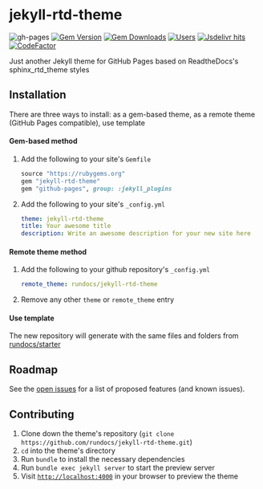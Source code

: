 # jekyll-rtd-theme
![gh-pages](https://github.com/rundocs/jekyll-rtd-theme/workflows/gh-pages/badge.svg)
[![Gem Version](https://img.shields.io/gem/v/jekyll-rtd-theme)][gem]
[![Gem Downloads](https://img.shields.io/gem/dt/jekyll-rtd-theme)][gem]
[![Users](https://img.shields.io/endpoint?url=https://rundocs-analytics.glitch.me/shields)](https://github.com/rundocs/analytics)
[![Jsdelivr hits](https://data.jsdelivr.com/v1/package/gh/rundocs/static/badge)](https://cdn.jsdelivr.net/gh/rundocs/static/)
[![CodeFactor](https://www.codefactor.io/repository/github/rundocs/jekyll-rtd-theme/badge)](https://www.codefactor.io/repository/github/rundocs/jekyll-rtd-theme)

Just another Jekyll theme for GitHub Pages based on ReadtheDocs's sphinx_rtd_theme styles

## Installation
There are three ways to install: as a gem-based theme, as a remote theme (GitHub Pages compatible), use template

#### Gem-based method
1. Add the following to your site's `Gemfile`
    ```ruby
    source "https://rubygems.org"
    gem "jekyll-rtd-theme"
    gem "github-pages", group: :jekyll_plugins
    ```
2. Add the following to your site's `_config.yml`
    ```yml
    theme: jekyll-rtd-theme
    title: Your awesome title
    description: Write an awesome description for your new site here
    ```

#### Remote theme method
1. Add the following to your github repository's `_config.yml`
    ```yml
    remote_theme: rundocs/jekyll-rtd-theme
    ```
2. Remove any other `theme` or `remote_theme` entry

#### Use template
The new repository will generate with the same files and folders from [rundocs/starter](https://github.com/rundocs/starter/generate)

## Roadmap
See the [open issues][issues] for a list of proposed features (and known issues).


## Contributing
1. Clone down the theme's repository (`git clone https://github.com/rundocs/jekyll-rtd-theme.git`)
2. `cd` into the theme's directory
3. Run `bundle` to install the necessary dependencies
4. Run `bundle exec jekyll server` to start the preview server
5. Visit [`http://localhost:4000`](http://localhost:4000) in your browser to preview the theme


[gem]: https://rubygems.org/gems/jekyll-rtd-theme
[issues]: https://github.com/rundocs/jekyll-rtd-theme/issues

